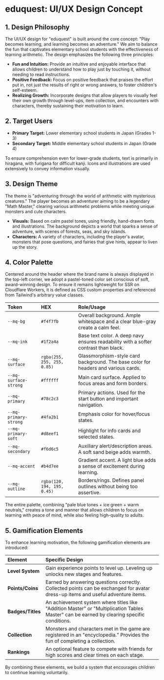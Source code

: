 # eduquest: UI/UX Design Concept

## 1. Design Philosophy

The UI/UX design for "eduquest" is built around the core concept: "Play becomes learning, and learning becomes an adventure." We aim to balance the fun that captivates elementary school students with the effectiveness of learning arithmetic. The design emphasizes the following three principles:

- **Fun and Intuition:** Provide an intuitive and enjoyable interface that allows children to understand how to play just by touching it, without needing to read instructions.
- **Positive Feedback:** Focus on positive feedback that praises the effort put in, not just the results of right or wrong answers, to foster children's self-esteem.
- **Realizing Growth:** Incorporate designs that allow players to visually feel their own growth through level-ups, item collection, and encounters with characters, thereby sustaining their motivation to learn.

## 2. Target Users

- **Primary Target:** Lower elementary school students in Japan (Grades 1-3)
- **Secondary Target:** Middle elementary school students in Japan (Grade 4)

To ensure comprehension even for lower-grade students, text is primarily in hiragana, with furigana for difficult kanji. Icons and illustrations are used extensively to convey information visually.

## 3. Design Theme

The theme is "adventuring through the world of arithmetic with mysterious creatures." The player becomes an adventurer aiming to be a legendary "Math Master," clearing various arithmetic problems while meeting unique monsters and cute characters.

- **Visuals:** Based on calm pastel tones, using friendly, hand-drawn fonts and illustrations. The background depicts a world that sparks a sense of adventure, with scenes of forests, seas, and sky islands.
- **Characters:** A variety of characters, including the player's avatar, monsters that pose questions, and fairies that give hints, appear to liven up the story.

## 4. Color Palette

Centered around the header where the brand name is always displayed in the top-left corner, we adopt a pastel-toned color set conscious of soft, award-winning design. To ensure it remains lightweight for SSR on Cloudflare Workers, it is defined as CSS custom properties and referenced from Tailwind's arbitrary value classes.

| Token                 | HEX                         | Role/Usage                                                                          |
| :-------------------- | :-------------------------- | :---------------------------------------------------------------------------------- |
| `--mq-bg`             | `#f4f7fb`                   | Overall background. Ample whitespace and a clear blue-gray create a calm feel.      |
| `--mq-ink`            | `#1f2a4a`                   | Base text color. A deep navy ensures readability with a softer contrast than black. |
| `--mq-surface`        | `rgba(255, 255, 255, 0.85)` | Glassmorphism-style card background. The base color for headers and various cards.  |
| `--mq-surface-strong` | `#ffffff`                   | Main card surface. Applied to focus areas and form borders.                         |
| `--mq-primary`        | `#78c2c3`                   | Primary actions. Used for the start button and important navigation.                |
| `--mq-primary-strong` | `#4fa2b1`                   | Emphasis color for hover/focus states.                                              |
| `--mq-primary-soft`   | `#d8eef1`                   | Highlight for info cards and selected states.                                       |
| `--mq-secondary`      | `#f6d6c5`                   | Auxiliary alert/description areas. A soft sand beige adds warmth.                   |
| `--mq-accent`         | `#b4d7ee`                   | Gradient accent. A light blue adds a sense of excitement during learning.           |
| `--mq-outline`        | `rgba(120, 194, 195, 0.45)` | Borders/rings. Defines panel outlines without being too assertive.                  |

The entire palette, combining "pale blue tones + ice green + warm neutrals," creates a tone and manner that allows children to focus on learning with peace of mind, while also feeling high-quality to adults.

## 5. Gamification Elements

To enhance learning motivation, the following gamification elements are introduced:

| Element           | Specific Design                                                                                                                            |
| :---------------- | :----------------------------------------------------------------------------------------------------------------------------------------- |
| **Level System**  | Gain experience points to level up. Leveling up unlocks new stages and features.                                                           |
| **Points/Coins**  | Earned by answering questions correctly. Collected points can be exchanged for avatar dress-up items and useful adventure items.           |
| **Badges/Titles** | An achievement system where titles like "Addition Master" or "Multiplication Tables Master" can be earned by clearing specific conditions. |
| **Collection**    | Monsters and characters met in the game are registered in an "encyclopedia." Provides the fun of completing a collection.                  |
| **Rankings**      | An optional feature to compete with friends for high scores and clear times on each stage.                                                 |

By combining these elements, we build a system that encourages children to continue learning voluntarily.
